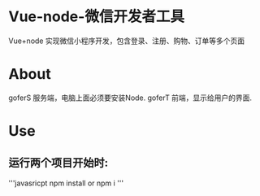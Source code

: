


# Vue-node-微信开发者工具
Vue+node 实现微信小程序开发，包含登录、注册、购物、订单等多个页面


# About
 goferS  服务端，电脑上面必须要安装Node.
 goferT  前端，显示给用户的界面.

# Use
## 运行两个项目开始时:
'''javasricpt
  npm install or npm i 
'''
